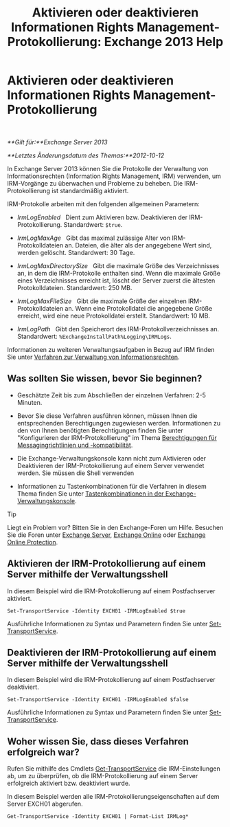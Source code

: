 ﻿---
title: 'Aktivieren oder deaktivieren Informationen Rights Management-Protokollierung: Exchange 2013 Help'
TOCTitle: Aktivieren oder deaktivieren Informationen Rights Management-Protokollierung
ms:assetid: 6933bc65-4d98-4878-9167-0e9eaac68b6b
ms:mtpsurl: https://technet.microsoft.com/de-de/library/Ff686962(v=EXCHG.150)
ms:contentKeyID: 50475864
ms.date: 05/22/2018
mtps_version: v=EXCHG.150
ms.translationtype: MT
---

# Aktivieren oder deaktivieren Informationen Rights Management-Protokollierung

 

_**Gilt für:**Exchange Server 2013_

_**Letztes Änderungsdatum des Themas:**2012-10-12_

In Exchange Server 2013 können Sie die Protokolle der Verwaltung von Informationsrechten (Information Rights Management, IRM) verwenden, um IRM-Vorgänge zu überwachen und Probleme zu beheben. Die IRM-Protokollierung ist standardmäßig aktiviert.

IRM-Protokolle arbeiten mit den folgenden allgemeinen Parametern:

  - *IrmLogEnabled*   Dient zum Aktivieren bzw. Deaktivieren der IRM-Protokollierung. Standardwert: `$true`.

  - *IrmLogMaxAge*   Gibt das maximal zulässige Alter von IRM-Protokolldateien an. Dateien, die älter als der angegebene Wert sind, werden gelöscht. Standardwert: 30 Tage.

  - *IrmLogMaxDirectorySize*   Gibt die maximale Größe des Verzeichnisses an, in dem die IRM-Protokolle enthalten sind. Wenn die maximale Größe eines Verzeichnisses erreicht ist, löscht der Server zuerst die ältesten Protokolldateien. Standardwert: 250 MB.

  - *IrmLogMaxFileSize*   Gibt die maximale Größe der einzelnen IRM-Protokolldateien an. Wenn eine Protokolldatei die angegebene Größe erreicht, wird eine neue Protokolldatei erstellt. Standardwert: 10 MB.

  - *IrmLogPath*   Gibt den Speicherort des IRM-Protokollverzeichnisses an. Standardwert: `%ExchangeInstallPath%Logging\IRMLogs`.

Informationen zu weiteren Verwaltungsaufgaben in Bezug auf IRM finden Sie unter [Verfahren zur Verwaltung von Informationsrechten](information-rights-management-procedures-exchange-2013-help.md).

## Was sollten Sie wissen, bevor Sie beginnen?

  - Geschätzte Zeit bis zum Abschließen der einzelnen Verfahren: 2-5 Minuten.

  - Bevor Sie diese Verfahren ausführen können, müssen Ihnen die entsprechenden Berechtigungen zugewiesen werden. Informationen zu den von Ihnen benötigten Berechtigungen finden Sie unter "Konfigurieren der IRM-Protokollierung" im Thema [Berechtigungen für Messagingrichtlinien und -kompatibilität](messaging-policy-and-compliance-permissions-exchange-2013-help.md).

  - Die Exchange-Verwaltungskonsole kann nicht zum Aktivieren oder Deaktivieren der IRM-Protokollierung auf einem Server verwendet werden. Sie müssen die Shell verwenden

  - Informationen zu Tastenkombinationen für die Verfahren in diesem Thema finden Sie unter [Tastenkombinationen in der Exchange-Verwaltungskonsole](keyboard-shortcuts-in-the-exchange-admin-center-exchange-online-protection-help.md).


> [!TIP]
> Liegt ein Problem vor? Bitten Sie in den Exchange-Foren um Hilfe. Besuchen Sie die Foren unter <A href="https://go.microsoft.com/fwlink/p/?linkid=60612">Exchange Server</A>, <A href="https://go.microsoft.com/fwlink/p/?linkid=267542">Exchange Online</A> oder <A href="https://go.microsoft.com/fwlink/p/?linkid=285351">Exchange Online Protection</A>.



## Aktivieren der IRM-Protokollierung auf einem Server mithilfe der Verwaltungsshell

In diesem Beispiel wird die IRM-Protokollierung auf einem Postfachserver aktiviert.

    Set-TransportService -Identity EXCH01 -IRMLogEnabled $true

Ausführliche Informationen zu Syntax und Parametern finden Sie unter [Set-TransportService](https://technet.microsoft.com/de-de/library/jj215682\(v=exchg.150\)).

## Deaktivieren der IRM-Protokollierung auf einem Server mithilfe der Verwaltungsshell

In diesem Beispiel wird die IRM-Protokollierung auf einem Postfachserver deaktiviert.

    Set-TransportService -Identity EXCH01 -IRMLogEnabled $false

Ausführliche Informationen zu Syntax und Parametern finden Sie unter [Set-TransportService](https://technet.microsoft.com/de-de/library/jj215682\(v=exchg.150\)).

## Woher wissen Sie, dass dieses Verfahren erfolgreich war?

Rufen Sie mithilfe des Cmdlets [Get-TransportService](https://technet.microsoft.com/de-de/library/jj215746\(v=exchg.150\)) die IRM-Einstellungen ab, um zu überprüfen, ob die IRM-Protokollierung auf einem Server erfolgreich aktiviert bzw. deaktiviert wurde.

In diesem Beispiel werden alle IRM-Protokollierungseigenschaften auf dem Server EXCH01 abgerufen.

    Get-TransportService -Identity EXCH01 | Format-List IRMLog*


